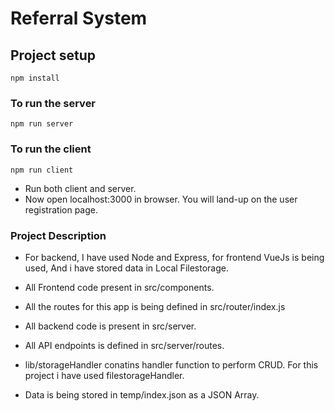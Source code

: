 # Referral System

## Project setup
```
npm install
```

### To run the server
```
npm run server 
```

### To run the client
```
npm run client
```
- Run both client and server.
- Now open localhost:3000 in browser. You will land-up on the user registration page.

### Project Description

- For backend, I have used Node and Express, for frontend VueJs is being used,  And i have stored data in Local Filestorage.

- All Frontend code present in src/components.
- All the routes for this app is being defined in src/router/index.js
- All backend code is present in src/server.
- All API endpoints is defined in src/server/routes.
- lib/storageHandler conatins handler function to perform CRUD. For this project i have used filestorageHandler.
- Data is being stored in temp/index.json as a JSON Array.


